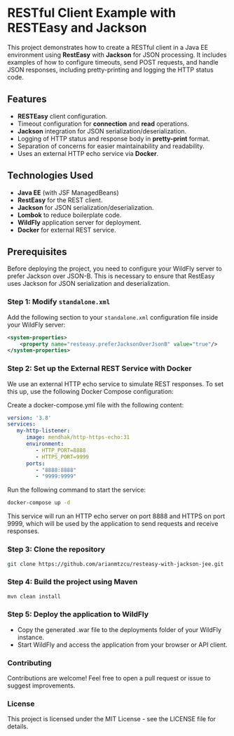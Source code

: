 # RESTful Client Example with RESTEasy and Jackson
This project demonstrates how to create a RESTful client in a Java EE environment using **RestEasy** with **Jackson** for JSON processing. It includes examples of how to configure timeouts, send POST requests, and handle JSON responses, including pretty-printing and logging the HTTP status code.

## Features

- **RESTEasy** client configuration.
- Timeout configuration for **connection** and **read** operations.
- **Jackson** integration for JSON serialization/deserialization.
- Logging of HTTP status and response body in **pretty-print** format.
- Separation of concerns for easier maintainability and readability.
- Uses an external HTTP echo service via **Docker**.

## Technologies Used

- **Java EE** (with JSF ManagedBeans)
- **RestEasy** for the REST client.
- **Jackson** for JSON serialization/deserialization.
- **Lombok** to reduce boilerplate code.
- **WildFly** application server for deployment.
- **Docker** for external REST service.

## Prerequisites

Before deploying the project, you need to configure your WildFly server to prefer Jackson over JSON-B. This is necessary to ensure that RestEasy uses Jackson for JSON serialization and deserialization.

### Step 1: Modify `standalone.xml`

Add the following section to your `standalone.xml` configuration file inside your WildFly server:

```xml
<system-properties>
    <property name="resteasy.preferJacksonOverJsonB" value="true"/>
</system-properties>
```

### Step 2: Set up the External REST Service with Docker
We use an external HTTP echo service to simulate REST responses. To set this up, use the following Docker Compose configuration:

Create a docker-compose.yml file with the following content:
```yml
version: '3.8'
services:
   my-http-listener:
      image: mendhak/http-https-echo:31
      environment:
         - HTTP_PORT=8888
         - HTTPS_PORT=9999
      ports:
         - "8888:8888"
         - "9999:9999"
```
Run the following command to start the service:
```bash
docker-compose up -d
```
This service will run an HTTP echo server on port 8888 and HTTPS on port 9999, which will be used by the application to send requests and receive responses.

### Step 3: Clone the repository
```bash
git clone https://github.com/arianmtzcu/resteasy-with-jackson-jee.git
```

### Step 4: Build the project using Maven
```bash
mvn clean install
```

### Step 5: Deploy the application to WildFly
- Copy the generated .war file to the deployments folder of your WildFly instance.
- Start WildFly and access the application from your browser or API client.

### Contributing
Contributions are welcome! Feel free to open a pull request or issue to suggest improvements.

### License
This project is licensed under the MIT License - see the LICENSE file for details.
